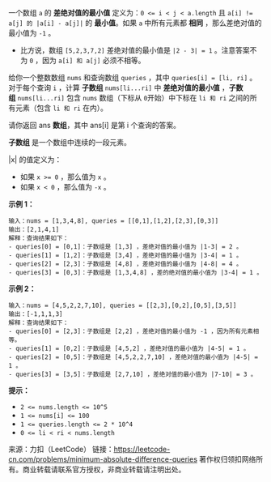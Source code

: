 一个数组 ```a``` 的 **差绝对值的最小值** 定义为：```0 <= i < j < a.length``` 且 ```a[i] != a[j] 的 |a[i] - a[j]|``` 的 **最小值**。如果 ```a``` 中所有元素都 **相同** ，那么差绝对值的最小值为 ```-1``` 。

* 比方说，数组 ```[5,2,3,7,2]``` 差绝对值的最小值是 ```|2 - 3| = 1``` 。注意答案不为 ```0``` ，因为 ```a[i] 和 a[j]``` 必须不相等。

给你一个整数数组 ```nums``` 和查询数组 ```queries``` ，其中 ```queries[i] = [li, ri]``` 。对于每个查询 ```i``` ，计算 **子数组** ```nums[li...ri]``` 中 **差绝对值的最小值** ，**子数组** ```nums[li...ri]``` 包含 ```nums``` 数组（下标从 ```0```开始）中下标在 ```li 和 ri``` 之间的所有元素（包含 ```li 和 ri``` 在内）。

请你返回 ans **数组**，其中 ans[i] 是第 i 个查询的答案。

**子数组** 是一个数组中连续的一段元素。

|x| 的值定义为：

* 如果 ```x >= 0``` ，那么值为 ```x``` 。
* 如果 ```x < 0``` ，那么值为 ```-x``` 。
 

**示例 1：**
```
输入：nums = [1,3,4,8], queries = [[0,1],[1,2],[2,3],[0,3]]
输出：[2,1,4,1]
解释：查询结果如下：
- queries[0] = [0,1]：子数组是 [1,3] ，差绝对值的最小值为 |1-3| = 2 。
- queries[1] = [1,2]：子数组是 [3,4] ，差绝对值的最小值为 |3-4| = 1 。
- queries[2] = [2,3]：子数组是 [4,8] ，差绝对值的最小值为 |4-8| = 4 。
- queries[3] = [0,3]：子数组是 [1,3,4,8] ，差的绝对值的最小值为 |3-4| = 1 。
```
**示例 2：**
```
输入：nums = [4,5,2,2,7,10], queries = [[2,3],[0,2],[0,5],[3,5]]
输出：[-1,1,1,3]
解释：查询结果如下：
- queries[0] = [2,3]：子数组是 [2,2] ，差绝对值的最小值为 -1 ，因为所有元素相等。
- queries[1] = [0,2]：子数组是 [4,5,2] ，差绝对值的最小值为 |4-5| = 1 。
- queries[2] = [0,5]：子数组是 [4,5,2,2,7,10] ，差绝对值的最小值为 |4-5| = 1 。
- queries[3] = [3,5]：子数组是 [2,7,10] ，差绝对值的最小值为 |7-10| = 3 。
```

**提示：**

* ```2 <= nums.length <= 10^5```
* ```1 <= nums[i] <= 100```
* ```1 <= queries.length <= 2 * 10^4```
* ```0 <= li < ri < nums.length```

来源：力扣（LeetCode）
链接：https://leetcode-cn.com/problems/minimum-absolute-difference-queries
著作权归领扣网络所有。商业转载请联系官方授权，非商业转载请注明出处。